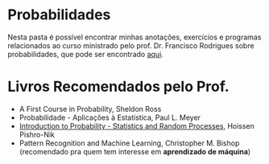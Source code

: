 # Probabilidades

Nesta pasta é possível encontrar minhas anotações, exercícios e programas relacionados ao curso ministrado pelo prof. Dr. Francisco Rodrigues sobre probabilidades, que pode ser encontrado <a href="https://www.youtube.com/playlist?list=PLSc7xcwCGNh3Ls-WARhH54WwiqB91Kyak">aqui</a>.

# Livros Recomendados pelo Prof.
* A First Course in Probability, Sheldon Ross
* Probabilidade - Aplicações à Estatística, Paul L. Meyer
* <a href="https://www.probabilitycourse.com/">Introduction to Probability - Statistics and Random Processes</a>, Hoissen Pishro-Nik
* Pattern Recognition and Machine Learning, Christopher M. Bishop (recomendado pra quem tem interesse em **aprendizado de máquina**)

